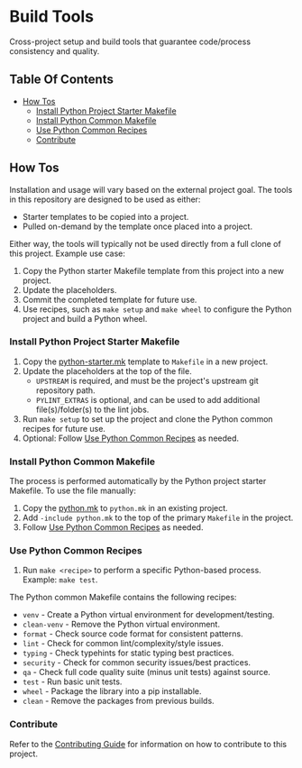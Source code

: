 # Build Tools

Cross-project setup and build tools that guarantee code/process consistency and quality.


## Table Of Contents

  * [How Tos](#how-tos)
    * [Install Python Project Starter Makefile](#install-python-project-starter-makefile)
    * [Install Python Common Makefile](#install-python-common-makefile)
    * [Use Python Common Recipes](#use-python-common-recipes)
    * [Contribute](#contribute)


## How Tos

Installation and usage will vary based on the external project goal.
The tools in this repository are designed to be used as either:
- Starter templates to be copied into a project.
- Pulled on-demand by the template once placed into a project.

Either way, the tools will typically not be used directly from a full clone of this project. Example use case:
1. Copy the Python starter Makefile template from this project into a new project.
1. Update the placeholders.
1. Commit the completed template for future use.
1. Use recipes, such as `make setup` and `make wheel` to configure the Python project and build a Python wheel.

### Install Python Project Starter Makefile

1. Copy the [python-starter.mk](./python-starter.mk) template to `Makefile` in a new project.
1. Update the placeholders at the top of the file.
    - `UPSTREAM` is required, and must be the project's upstream git repository path.
    - `PYLINT_EXTRAS` is optional, and can be used to add additional file(s)/folder(s) to the lint jobs.
1. Run `make setup` to set up the project and clone the Python common recipes for future use.
1. Optional: Follow [Use Python Common Recipes](#use-python-common-makefile-recipes) as needed.

### Install Python Common Makefile

The process is performed automatically by the Python project starter Makefile.
To use the file manually:
1. Copy the [python.mk](./python.mk) to `python.mk` in an existing project.
1. Add `-include python.mk` to the top of the primary `Makefile` in the project.
1. Follow [Use Python Common Recipes](#use-python-common-makefile-recipes) as needed.

### Use Python Common Recipes

1. Run `make <recipe>` to perform a specific Python-based process. Example: `make test`.

The Python common Makefile contains the following recipes:
- `venv` - Create a Python virtual environment for development/testing.
- `clean-venv` - Remove the Python virtual environment.
- `format` - Check source code format for consistent patterns.
- `lint` - Check for common lint/complexity/style issues.
- `typing` - Check typehints for static typing best practices.
- `security` - Check for common security issues/best practices.
- `qa` - Check full code quality suite (minus unit tests) against source.
- `test` - Run basic unit tests.
- `wheel` - Package the library into a pip installable.
- `clean` - Remove the packages from previous builds.


### Contribute

Refer to the [Contributing Guide](CONTRIBUTING.md) for information on how to contribute to this project.

